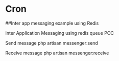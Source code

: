 # Cron
##Inter app messaging example using Redis

Inter Application Messaging using redis queue POC

Send message
php artisan messenger:send

Receive message
php artisan messenger:receive

